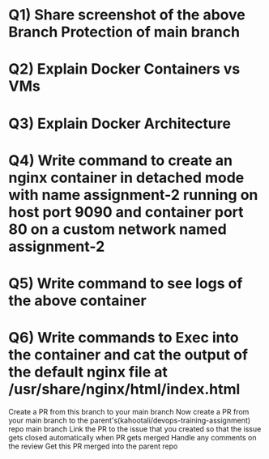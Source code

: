 # Q1) Share screenshot of the above Branch Protection of main branch

# Q2) Explain Docker Containers vs VMs

# Q3) Explain Docker Architecture

# Q4) Write command to create an nginx container in detached mode with name assignment-2 running on host port 9090 and container port 80 on a custom network named assignment-2

# Q5) Write command to see logs of the above container

# Q6) Write commands to Exec into the container and cat the output of the default nginx file at /usr/share/nginx/html/index.html

Create a PR from this branch to your main branch
Now create a PR from your main branch to the parent's(kahootali/devops-training-assignment) repo main branch
Link the PR to the issue that you created so that the issue gets closed automatically when PR gets merged
Handle any comments on the review
Get this PR merged into the parent repo
